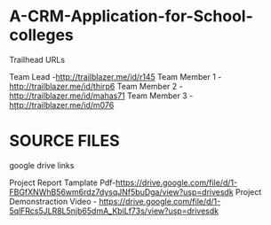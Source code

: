 # A-CRM-Application-for-School-colleges

Trailhead URLs

Team Lead -http://trailblazer.me/id/r145
Team Member 1 -http://trailblazer.me/id/thirp6
Team Member 2 -http://trailblazer.me/id/mahas71
Team Member 3 -http://trailblazer.me/id/m076

# SOURCE FILES

google drive links

Project Report Tamplate Pdf-https://drive.google.com/file/d/1-FBGfXNWhB56wm6rdz7dysqJNf5buDga/view?usp=drivesdk
Project Demonstraction Video - https://drive.google.com/file/d/1-5qlFRcs5JLR8L5njb65dmA_KbiLf73s/view?usp=drivesdk
